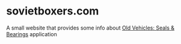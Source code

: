 # sovietboxers.com

A small website that provides some info about [Old Vehicles: Seals & Bearings](https://www.old-vehicles.com) application 
